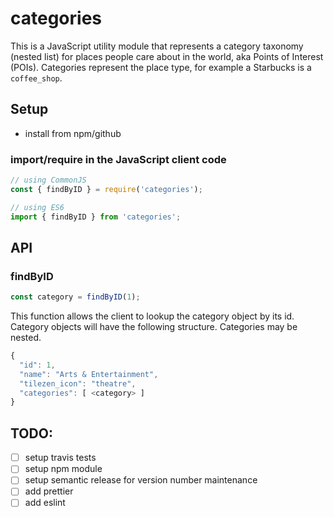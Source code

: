 # categories

This is a JavaScript utility module that represents a category taxonomy (nested list)
for places people care about in the world, aka Points of Interest (POIs).
Categories represent the place type, for example a Starbucks is a `coffee_shop`.

## Setup

- install from npm/github

### import/require in the JavaScript client code

```JavaScript
// using CommonJS
const { findByID } = require('categories');

// using ES6
import { findByID } from 'categories';
```


## API

### findByID

```JavaScript
const category = findByID(1);
```

This function allows the client to lookup the category object by its id.
Category objects will have the following structure. Categories may be nested.

```JavaScript
{
  "id": 1,
  "name": "Arts & Entertainment",
  "tilezen_icon": "theatre",
  "categories": [ <category> ]
}
```

## TODO:

- [ ] setup travis tests
- [ ] setup npm module
- [ ] setup semantic release for version number maintenance
- [ ] add prettier
- [ ] add eslint

